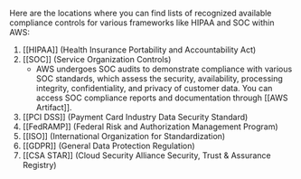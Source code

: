 Here are the locations where you can find lists of recognized available compliance controls for various frameworks like HIPAA and SOC within AWS:

1. [[HIPAA]] (Health Insurance Portability and Accountability Act)
2. [[SOC]] (Service Organization Controls)
	- AWS undergoes SOC audits to demonstrate compliance with various SOC standards, which assess the security, availability, processing integrity, confidentiality, and privacy of customer data. You can access SOC compliance reports and documentation through [[AWS Artifact]].
3. [[PCI DSS]] (Payment Card Industry Data Security Standard)
4. [[FedRAMP]] (Federal Risk and Authorization Management Program)
5. [[ISO]] (International Organization for Standardization)
6. [[GDPR]] (General Data Protection Regulation)
7. [[CSA STAR]] (Cloud Security Alliance Security, Trust & Assurance Registry)